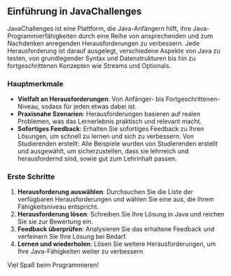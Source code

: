 ## Einführung in JavaChallenges

JavaChallenges ist eine Plattform, die Java-Anfängern hilft, ihre Java-Programmierfähigkeiten durch eine Reihe von ansprechenden und zum Nachdenken anregenden Herausforderungen zu verbessern. Jede Herausforderung ist darauf ausgelegt, verschiedene Aspekte von Java zu testen, von grundlegender Syntax und Datenstrukturen bis hin zu fortgeschrittenen Konzepten wie Streams und Optionals.

### Hauptmerkmale

- **Vielfalt an Herausforderungen**: Von Anfänger- bis Fortgeschrittenen-Niveau, sodass für jeden etwas dabei ist.
- **Praxisnahe Szenarien**: Herausforderungen basieren auf realen Problemen, was das Lernerlebnis praktisch und relevant macht.
- **Sofortiges Feedback**: Erhalten Sie sofortiges Feedback zu Ihren Lösungen, um schnell zu lernen und sich zu verbessern.
  Von Studierenden erstellt: Alle Beispiele wurden von Studierenden erstellt und ausgewählt, um sicherzustellen, dass sie lehrreich und herausfordernd sind, sowie gut zum Lehrinhalt passen.

### Erste Schritte

1. **Herausforderung auswählen**: Durchsuchen Sie die Liste der verfügbaren Herausforderungen und wählen Sie eine aus, die Ihrem Fähigkeitsniveau entspricht.
2. **Herausforderung lösen**: Schreiben Sie Ihre Lösung in Java und reichen Sie sie zur Bewertung ein.
3. **Feedback überprüfen**: Analysieren Sie das erhaltene Feedback und verfeinern Sie Ihre Lösung bei Bedarf.
4. **Lernen und wiederholen**: Lösen Sie weitere Herausforderungen, um Ihre Java-Fähigkeiten weiter zu verbessern.

Viel Spaß beim Programmieren!